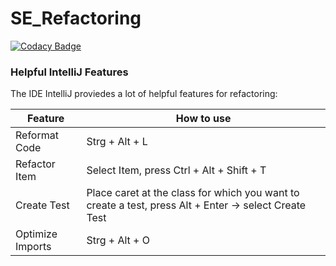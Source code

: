 # SE_Refactoring

[![Codacy Badge](https://api.codacy.com/project/badge/Grade/ea37fe41f6a14df09b0c059a13227b8e)](https://app.codacy.com/gh/vn-vanessa/SE_Refactoring?utm_source=github.com&utm_medium=referral&utm_content=vn-vanessa/SE_Refactoring&utm_campaign=Badge_Grade_Settings)

### Helpful IntelliJ Features
The IDE IntelliJ proviedes a lot of helpful features for refactoring:

Feature | How to use
-------- | -------- 
Reformat Code   | Strg + Alt + L   
Refactor Item   | Select Item, press Ctrl + Alt + Shift + T
Create Test     | Place caret at the class for which you want to create a test, press Alt + Enter -> select Create Test 
Optimize Imports| Strg + Alt + O